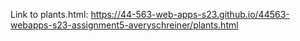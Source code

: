 Link to plants.html: https://44-563-web-apps-s23.github.io/44563-webapps-s23-assignment5-averyschreiner/plants.html
